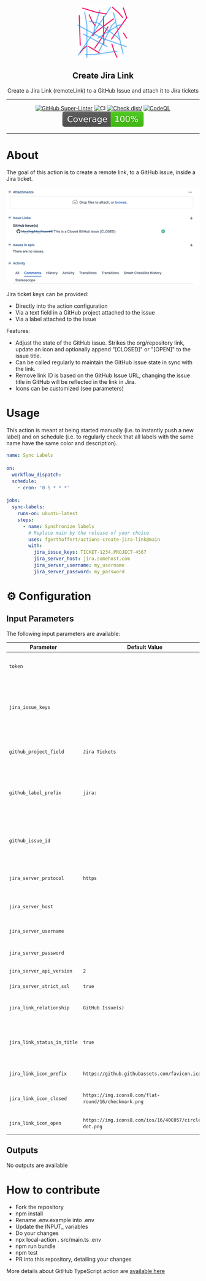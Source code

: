 <!-- markdownlint-disable MD041 -->
<p align="center">
  <img alt="ZenCrepesLogo" src="docs/zencrepes-logo.png" height="140" />
  <h2 align="center">Create Jira Link</h2>
  <p align="center">Create a Jira Link (remoteLink) to a GitHub Issue and attach it to Jira tickets</p>
</p>

---

<div align="center">

[![GitHub Super-Linter](https://github.com/fgerthoffert/actions-create-jira-link/actions/workflows/linter.yml/badge.svg)](https://github.com/super-linter/super-linter)
![CI](https://github.com/fgerthoffert/actions-create-jira-link/actions/workflows/ci.yml/badge.svg)
[![Check dist/](https://github.com/fgerthoffert/actions-create-jira-link/actions/workflows/check-dist.yml/badge.svg)](https://github.com/fgerthoffert/actions-create-jira-link/actions/workflows/check-dist.yml)
[![CodeQL](https://github.com/fgerthoffert/actions-create-jira-link/actions/workflows/codeql-analysis.yml/badge.svg)](https://github.com/fgerthoffert/actions-create-jira-link/actions/workflows/codeql-analysis.yml)
[![Coverage](./badges/coverage.svg)](./badges/coverage.svg)

</div>

---

# About

The goal of this action is to create a remote link, to a GitHub issue, inside a
Jira ticket.

![Jira Remote Link](docs/jira-remotelink.png)

Jira ticket keys can be provided:
 - Directly into the action configuration
 - Via a text field in a GitHub project attached to the issue
 - Via a label attached to the issue

Features:

- Adjust the state of the GitHub issue. Strikes the org/repository link, update an
  icon and optionally append "[CLOSED]" or "[OPEN]" to the issue title.
- Can be called regularly to maintain the GitHub issue state in sync with the
  link.
- Remove link ID is based on the GitHub Issue URL, changing the issue title in
  GitHub will be reflected in the link in Jira.
- Icons can be customized (see parameters)

# Usage

This action is meant at being started manually (i.e. to instantly push a new
label) and on schedule (i.e. to regularly check that all labels with the same
name have the same color and description).

```yaml
name: Sync Labels

on:
  workflow_dispatch:
  schedule:
    - cron: '0 5 * * *'

jobs:
  sync-labels:
    runs-on: ubuntu-latest
    steps:
      - name: Synchronize labels
        # Replace main by the release of your choice
        uses: fgerthoffert/actions-create-jira-link@main
        with:
          jira_issue_keys: TICKET-1234,PROJECT-4567
          jira_server_host: jira.somehost.com
          jira_server_username: my_username
          jira_server_password: my_password
```

# :gear: Configuration

## Input Parameters

The following input parameters are available:

  | Parameter                | Default Value                                                      | Description                                                                                                                                                                                                 |
  |--------------------------|--------------------------------------------------------------------|-------------------------------------------------------------------------------------------------------------------------------------------------------------------------------------------------------------|
  | `token`                  |                                                                    | A GitHub personal API token with privileges to access the issue details                                                                                                                                     |
  | `jira_issue_keys`        |                                                                    | A comma separated list of Jira issues to create a link into (e.g. "PROJECT-1,TOOLS-2"). All these should be on the same Jira instance.                                                                      |
  | `github_project_field`   | `Jira Tickets`                                                     | Name of a GitHub project field containing a comma separated list of Jira issues                                                                                                                             |
  | `github_label_prefix`    | `jira:`                                                            | Label prefix to be used for finding issues. For example if the label is "jira:PROJECT-1", the prefix should be "jira:"                                                                                      |
  | `github_issue_id`        |                                                                    | When providing a GitHub Issue ID (GraphQL ID) the action will use that ID instead of the one provided in the event payload.                                                                                  |
  | `jira_server_protocol`   | `https`                                                            | Protocol to communicate with the Jira server. Default is "https".                                                                                                                                           |
  | `jira_server_host`       |                                                                    | The Jira server to connect to, for example "jira.somehost.com".                                                                                                                                             |
  | `jira_server_username`   |                                                                    | Username to connect to the Jira server                                                                                                                                                                      |
  | `jira_server_password`   |                                                                    | Password to connect to the Jira server                                                                                                                                                                      |
  | `jira_server_api_version`| `2`                                                                | Jira API version. Default is "2"                                                                                                                                                                            |
  | `jira_server_strict_ssl` | `true`                                                             | Enable string SSL. Default is "true"                                                                                                                                                                        |
  | `jira_link_relationship` | `GitHub Issue(s)`                                                  | Relationship to display in the Jira issue. Default is "GitHub Issues(s)"                                                                                                                                    |
  | `jira_link_status_in_title`| `true`                                                           | Display the issue status in bracket next to the issue title (for example: My GitHub Issue [OPEN])                                                                                                           |
  | `jira_link_icon_prefix`  | `https://github.githubassets.com/favicon.ico`                      | Icon to be displayed in Jira next to the issue link (16x16px)                                                                                                                                               |
  | `jira_link_icon_closed`  | `https://img.icons8.com/flat-round/16/checkmark.png`               | Icon to be displayed in Jira when the GitHub issue is closed                                                                                                                                                |
  | `jira_link_icon_open`    | `https://img.icons8.com/ios/16/40C057/circled-dot.png`             | Icon to be displayed in Jira when the GitHub issue is open                                                                                                                                                  |

## Outputs

No outputs are available

# How to contribute

- Fork the repository
- npm install
- Rename .env.example into .env
- Update the INPUT\_ variables
- Do your changes
- npx local-action . src/main.ts .env
- npm run bundle
- npm test
- PR into this repository, detailing your changes

More details about GitHub TypeScript action are
[available here](https://github.com/actions/typescript-action)
